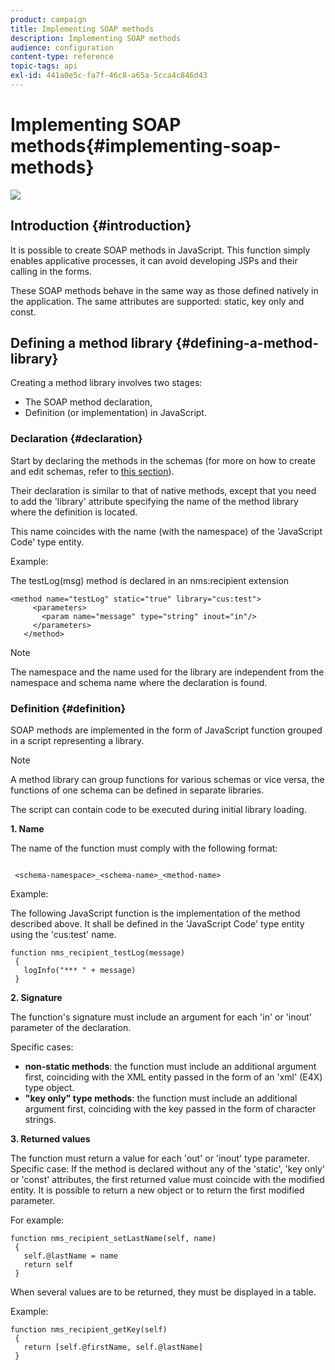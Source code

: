 ```yaml
---
product: campaign
title: Implementing SOAP methods
description: Implementing SOAP methods
audience: configuration
content-type: reference
topic-tags: api
exl-id: 441a0e5c-fa7f-46c8-a65a-5cca4c846d43
---
```

# Implementing SOAP methods{#implementing-soap-methods}

![](assets/do-not-localize/v7-only.svg)

## Introduction {#introduction}

It is possible to create SOAP methods in JavaScript. This function simply enables applicative processes, it can avoid developing JSPs and their calling in the forms.

These SOAP methods behave in the same way as those defined natively in the application. The same attributes are supported: static, key only and const.

## Defining a method library {#defining-a-method-library}

Creating a method library involves two stages:

* The SOAP method declaration,
* Definition (or implementation) in JavaScript.

### Declaration {#declaration}

Start by declaring the methods in the schemas (for more on how to create and edit schemas, refer to [this section](../../configuration/using/about-schema-edition.md)).

Their declaration is similar to that of native methods, except that you need to add the 'library' attribute specifying the name of the method library where the definition is located.

This name coincides with the name (with the namespace) of the 'JavaScript Code' type entity.

Example:

The testLog(msg) method is declared in an nms:recipient extension

```
<method name="testLog" static="true" library="cus:test">
     <parameters>
       <param name="message" type="string" inout="in"/>
     </parameters>
   </method>

```

>[!NOTE]
>
>The namespace and the name used for the library are independent from the namespace and schema name where the declaration is found.

### Definition {#definition}

SOAP methods are implemented in the form of JavaScript function grouped in a script representing a library.

>[!NOTE]
>
>A method library can group functions for various schemas or vice versa, the functions of one schema can be defined in separate libraries.

The script can contain code to be executed during initial library loading.

**1. Name**

The name of the function must comply with the following format:

```

 <schema-namespace>_<schema-name>_<method-name>

```

Example:

The following JavaScript function is the implementation of the method described above. It shall be defined in the 'JavaScript Code' type entity using the 'cus:test' name.

```
function nms_recipient_testLog(message)
 {
   logInfo("*** " + message)
 }
```

**2. Signature**

The function's signature must include an argument for each 'in' or 'inout' parameter of the declaration.

Specific cases:

* **non-static methods**: the function must include an additional argument first, coinciding with the XML entity passed in the form of an 'xml' (E4X) type object.
* **"key only" type methods**: the function must include an additional argument first, coinciding with the key passed in the form of character strings.

**3. Returned values**

The function must return a value for each 'out' or 'inout' type parameter. Specific case: If the method is declared without any of the 'static', 'key only' or 'const' attributes, the first returned value must coincide with the modified entity. It is possible to return a new object or to return the first modified parameter.

For example:

```
function nms_recipient_setLastName(self, name)
 {
   self.@lastName = name
   return self
 }
```

When several values are to be returned, they must be displayed in a table.

Example:

```
function nms_recipient_getKey(self)
 {
   return [self.@firstName, self.@lastName]
 }
```
